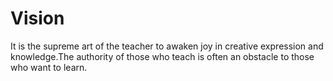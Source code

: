 # Vision
It is the supreme art of the teacher to awaken joy in creative expression and knowledge.The authority of those who teach is often an obstacle to those who want to learn.
